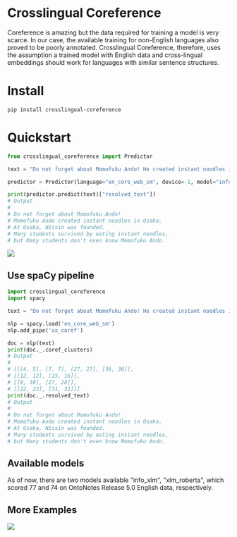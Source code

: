 # Crosslingual Coreference
Coreference is amazing but the data required for training a model is very scarce. In our case, the available training for non-English languages also proved to be poorly annotated. Crosslingual Coreference, therefore, uses the assumption a trained model with English data and cross-lingual embeddings should work for languages with similar sentence structures.

# Install

```
pip install crosslingual-coreference
```
# Quickstart
```python
from crosslingual_coreference import Predictor

text = "Do not forget about Momofuku Ando! He created instant noodles in Osaka. At that location, Nissin was founded. Many students survived by eating these noodles, but they don't even know him."

predictor = Predictor(language="en_core_web_sm", device=-1, model="info_xlm")

print(predictor.predict(text)["resolved_text"])
# Output
# 
# Do not forget about Momofuku Ando! 
# Momofuku Ando created instant noodles in Osaka. 
# At Osaka, Nissin was founded. 
# Many students survived by eating instant noodles, 
# but Many students don't even know Momofuku Ando.
```
![](https://raw.githubusercontent.com/Pandora-Intelligence/crosslingual-coreference/master/img/example_en.png)
## Use spaCy pipeline
```python
import crosslingual_coreference
import spacy

text = "Do not forget about Momofuku Ando! He created instant noodles in Osaka. At that location, Nissin was founded. Many students survived by eating these noodles, but they don't even know him."

nlp = spacy.load('en_core_web_sm')
nlp.add_pipe('xx_coref')

doc = nlp(text)
print(doc._.coref_clusters)
# Output
# 
# [[[4, 5], [7, 7], [27, 27], [36, 36]], 
# [[12, 12], [15, 16]], 
# [[9, 10], [27, 28]], 
# [[22, 23], [31, 31]]]
print(doc._.resolved_text)
# Output
# 
# Do not forget about Momofuku Ando! 
# Momofuku Ando created instant noodles in Osaka. 
# At Osaka, Nissin was founded. 
# Many students survived by eating instant noodles, 
# but Many students don't even know Momofuku Ando.
```
## Available models
As of now, there are two models available "info_xlm", "xlm_roberta", which scored 77 and 74 on OntoNotes Release 5.0 English data, respectively.
## More Examples
![](https://raw.githubusercontent.com/Pandora-Intelligence/crosslingual-coreference/master/img/example_total.png)

